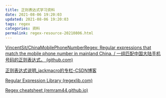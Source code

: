 ```yaml
---
title: 正则表达式学习资料
date: 2021-08-06 19:20:03
updated: 2021-08-06 19:20:03
tags: regex
categories: 资料
permalink: regex-resource-20210806.html
---
```


[VincentSit/ChinaMobilePhoneNumberRegex: Regular expressions that match the mobile phone number in mainland China. / 一组匹配中国大陆手机号码的正则表达式。 (github.com)](https://github.com/VincentSit/ChinaMobilePhoneNumberRegex)

[正则表达式说明_jackmacro的专栏-CSDN博客](https://blog.csdn.net/jackmacro/article/details/21727437)

[Regular Expression Library (regexlib.com)](https://regexlib.com/Default.aspx)

[Regex cheatsheet (remram44.github.io)](https://remram44.github.io/regex-cheatsheet/regex.html)
